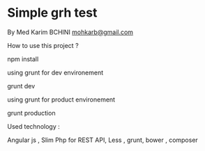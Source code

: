 # Simple grh test
By Med Karim BCHINI mohkarb@gmail.com

How to use this project ?

npm install 

using grunt for dev environement 

grunt dev

using grunt for product environement

grunt production


Used technology :

Angular js , Slim Php for REST API, Less , grunt, bower , composer